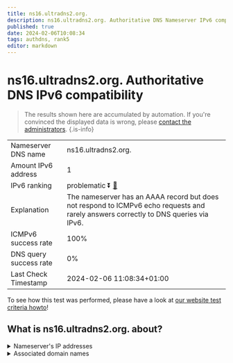 ```yaml
---
title: ns16.ultradns2.org.
description: ns16.ultradns2.org. Authoritative DNS Nameserver IPv6 compatibility
published: true
date: 2024-02-06T10:08:34
tags: authdns, rank5
editor: markdown
---
```


# ns16.ultradns2.org. Authoritative DNS IPv6 compatibility

> The results shown here are accumulated by automation. If you're convinced the displayed data is wrong, please [contact the administrators](/howto/chat). 
{.is-info}




|   |   |
| - | - |
| Nameserver DNS name | ns16.ultradns2.org.
| Amount IPv6 address | 1
| IPv6 ranking | problematic :arrow_double_down: [🔗](/howto/ranking) |
| Explanation | The nameserver has an AAAA record but does not respond to ICMPv6 echo requests and rarely answers correctly to DNS queries via IPv6. |
| ICMPv6 success rate | 100%|
| DNS query success rate | 0% |
| Last Check Timestamp | 2024-02-06 11:08:34+01:00 |

To see how this test was performed, please have a look at [our website test criteria howto](/howto/testcriteria/authdns)!


## What is ns16.ultradns2.org. about?




<details>
<summary>Nameserver's IP addresses</summary>

2610:a1:3210::53

</details>



<details>
<summary>Associated domain names</summary>

www.sonycrackle.com

</details>
